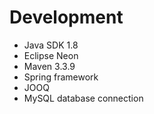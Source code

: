 # Development

* Java SDK 1.8
* Eclipse Neon
* Maven 3.3.9
* Spring framework
* JOOQ
* MySQL database connection
